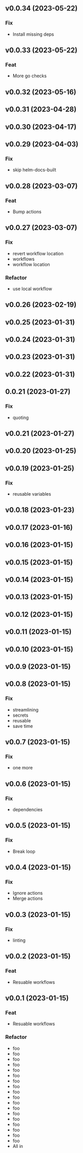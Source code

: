 ## v0.0.34 (2023-05-22)

### Fix

- Install missing deps

## v0.0.33 (2023-05-22)

### Feat

- More go checks

## v0.0.32 (2023-05-16)

## v0.0.31 (2023-04-28)

## v0.0.30 (2023-04-17)

## v0.0.29 (2023-04-03)

### Fix

- skip helm-docs-built

## v0.0.28 (2023-03-07)

### Feat

- Bump actions

## v0.0.27 (2023-03-07)

### Fix

- revert workflow location
- workflows
- workflow location

### Refactor

- use local workflow

## v0.0.26 (2023-02-19)

## v0.0.25 (2023-01-31)

## v0.0.24 (2023-01-31)

## v0.0.23 (2023-01-31)

## v0.0.22 (2023-01-31)

## 0.0.21 (2023-01-27)

### Fix

- quoting

## v0.0.21 (2023-01-27)

## v0.0.20 (2023-01-25)

## v0.0.19 (2023-01-25)

### Fix

- reusable variables

## v0.0.18 (2023-01-23)

## v0.0.17 (2023-01-16)

## v0.0.16 (2023-01-15)

## v0.0.15 (2023-01-15)

## v0.0.14 (2023-01-15)

## v0.0.13 (2023-01-15)

## v0.0.12 (2023-01-15)

## v0.0.11 (2023-01-15)

## v0.0.10 (2023-01-15)

## v0.0.9 (2023-01-15)

## v0.0.8 (2023-01-15)

### Fix

- streamlining
- secrets
- reusable
- save time

## v0.0.7 (2023-01-15)

### Fix

- one more

## v0.0.6 (2023-01-15)

### Fix

- dependencies

## v0.0.5 (2023-01-15)

### Fix

- Break loop

## v0.0.4 (2023-01-15)

### Fix

- Ignore actions
- Merge actions

## v0.0.3 (2023-01-15)

### Fix

- linting

## v0.0.2 (2023-01-15)

### Feat

- Resuable workflows

## v0.0.1 (2023-01-15)

### Feat

- Resuable workflows

### Refactor

- foo
- foo
- foo
- foo
- foo
- foo
- foo
- foo
- foo
- foo
- foo
- foo
- foo
- foo
- foo
- foo
- foo
- foo
- All in
